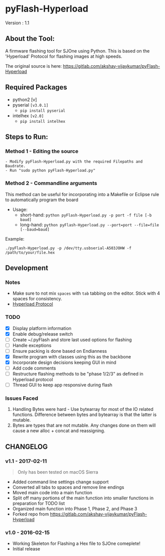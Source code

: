 # pyFlash-Hyperload
Version : 1.1

## About the Tool:
A firmware flashing tool for SJOne using Python. This is based on the 'Hyperload' Protocol for flashing images at high speeds.

The original source is here: https://gitlab.com/akshay-vijaykumar/pyFlash-Hyperload

## Required Packages

* python2   [v]
* pyserial `[v3.0.1]`
    - `pip install pyserial`
* intelhex `[v2.0]`
    - `pip install intelhex`

## Steps to Run:
### Method 1 - Editing the source
	- Modify pyFlash-Hyperload.py with the required Filepaths and Baudrate.
	- Run "sudo python pyFlash-Hyperload.py"

### Method 2 - Commandline arguments
This method can be useful for incorporating into a Makefile or Eclipse rule to automatically program the board

* Usage: 
    - short-hand: `python pyFlash-Hyperload.py -p port -f file [-b baud]`
    - long-hand: `python pyFlash-Hyperload.py --port=port --file=file [--baud=baud]`


Example:
```
./pyFlash-Hyperload.py -p /dev/tty.usbserial-A503JOHW -f /path/to/your/file.hex
```


## Development

### Notes
* Make sure to not mix `spaces` with `tab` tabbing on the editor. Stick with 4 spaces for consistency.
* [Hyperload Protocol](http://www.socialledge.com/sjsu/index.php?title=Hyperload_Protocol)

### TODO

- [x] Display platform information
- [x] Enable debug/release switch
- [ ] Create ~/.pyFlash and store last used options for flashing
- [ ] Handle exceptions
- [ ] Ensure packing is done based on Endianness
- [x] Rewrite program with classes using this as the backbone
- [x] Incorporate design decisions keeping GUI in mind
- [ ] Add code comments
- [ ] Restructure flashing methods to be "phase 1/2/3" as defined in Hyperload protocol
- [ ] Thread GUI to keep app responsive during flash

### Issues Faced
1. Handling Bytes were hard - Use bytearray for most of the IO related functions. Difference between bytes and bytearray is that the latter is mutable. 
2. Bytes are types that are not mutable. Any changes done on them will cause a new alloc + concat and reassigning.

## CHANGELOG
### v1.1 - 2017-02-11
> Only has been tested on macOS Sierra

* Added command line settings change support
* Converted all tabs to spaces and remove line endings
* Moved main code into a main function 
* Split off many portions of the main function into smaller functions in preparation for TODO list
* Organized main function into Phase 1, Phase 2, and Phase 3
* Forked repo from https://gitlab.com/akshay-vijaykumar/pyFlash-Hyperload

### v1.0 - 2016-02-15
* Working Skeleton for Flashing a Hex file to SJOne comeplete!
* Initial release
